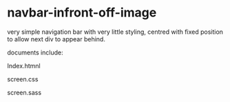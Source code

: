 navbar-infront-off-image
========================

very simple navigation bar with very little styling, centred with fixed position to allow next div to appear behind. 

documents include:

Index.htmnl

screen.css

screen.sass 
